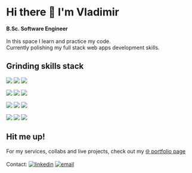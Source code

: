 # Hi there 👋 I'm Vladimir
**B.Sc. Software Engineer**<br><br>
In this space I learn and practice my code.<br>
Currently polishing my full stack web apps development skills.
<br>

## Grinding skills stack

![](https://shields.io/badge/-python-339?logo=python)
![](https://shields.io/badge/-node.js-339?logo=node.js)
![](https://shields.io/badge/-react-339?logo=react)

![](https://shields.io/badge/-tailwind-339?logo=tailwindcss)
![](https://shields.io/badge/-bootstrap-339?logo=bootstrap)
![](https://shields.io/badge/-asp.net-339?logo=dotnet)

![](https://shields.io/badge/-csharp-339?logo=csharp)
![](https://shields.io/badge/-azure-339?logo=microsoftazure)
![](https://shields.io/badge/-django-339?logo=django)

![](https://shields.io/badge/-sqlite-339?logo=sqlite)
![](https://shields.io/badge/-next.js-339?logo=next.js)
![](https://shields.io/badge/-github%20actions-339?logo=githubactions)
<br>

## Hit me up!
For my services, collabs and live projects, check out my [🌐 portfolio page](https://www.vnikolin.com/)<br><br>
Contact: 
[![linkedin](https://shields.io/badge/-linkedin-lightgrey?logo=linkedin)](https://www.linkedin.com/in/vnikolin/)
[![email](https://shields.io/badge/-email-lightgrey?logo=gmail)](mailto:vnikolin@latino-mind.com?subject=Hey!)<br>
